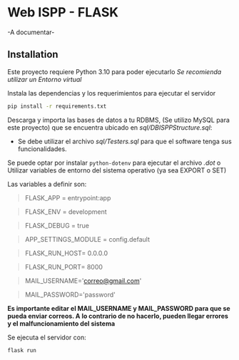 # Web ISPP - FLASK

-A documentar-

## Installation

Este proyecto requiere Python 3.10 para poder ejecutarlo
*Se recomienda utilizar un Entorno virtual*

Instala las dependencias y los requerimientos para ejecutar el servidor
```sh
pip install -r requirements.txt
```
Descarga y importa las bases de datos a tu RDBMS, (Se utilizo MySQL para este proyecto) que se encuentra ubicado en *sql/DBISPPStructure.sql*:
- Se debe utilizar el archivo *sql/Testers.sql* para que el software tenga sus funcionalidades.

Se puede optar por instalar `python-dotenv` para ejecutar el archivo *.dot* o
Utilizar variables de entorno del sistema operativo (ya sea EXPORT o SET)

Las variables a definir son:
> FLASK_APP = entrypoint:app

> FLASK_ENV = development

> FLASK_DEBUG = true

> APP_SETTINGS_MODULE = config.default

> FLASK_RUN_HOST= 0.0.0.0

> FLASK_RUN_PORT= 8000

> MAIL_USERNAME='correo@gmail.com'

> MAIL_PASSWORD='password'

**Es importante editar el MAIL_USERNAME y MAIL_PASSWORD para que se pueda enviar correos. A lo contrario de no hacerlo, pueden llegar errores y el malfuncionamiento del sistema**

Se ejecuta el servidor con:
```sh
flask run
```
